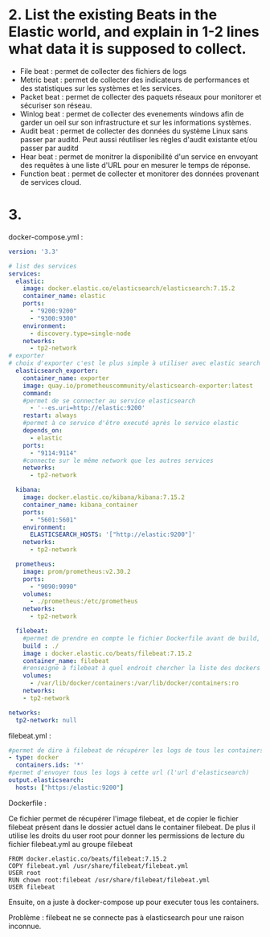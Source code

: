 # 2. List the existing Beats in the Elastic world, and explain in 1-2 lines what data it is supposed to collect.

- File beat : permet de collecter des fichiers de logs
- Metric beat : permet de collecter des indicateurs de performances et des statistiques sur les systèmes et les services. 
- Packet beat : permet de collecter des paquets réseaux pour monitorer et sécuriser son réseau. 
- Winlog beat : permet de collecter des evenements windows afin de garder un oeil sur son infrastructure et sur les informations systèmes. 
- Audit beat : permet de collecter des données du système Linux sans passer par auditd. Peut aussi réutiliser les règles d'audit existante et/ou passer par auditd
- Hear beat : permet de monitrer la disponibilité d'un service en envoyant des requêtes à une liste d'URL pour en mesurer le temps de réponse. 
- Function beat : permet de collecter et monitorer des données provenant de services cloud.

# 3. 


docker-compose.yml : 

``` yml
version: '3.3'

# list des services
services:
  elastic:
    image: docker.elastic.co/elasticsearch/elasticsearch:7.15.2
    container_name: elastic
    ports:
      - "9200:9200"
      - "9300:9300"
    environment:
      - discovery.type=single-node
    networks:
      - tp2-network
# exporter 
# choix d'exporter c'est le plus simple à utiliser avec elastic search
  elasticsearch_exporter:
    container_name: exporter
    image: quay.io/prometheuscommunity/elasticsearch-exporter:latest
    command:
    #permet de se connecter au service elasticsearch
      - '--es.uri=http://elastic:9200'
    restart: always
    #permet à ce service d'être executé après le service elastic
    depends_on:
      - elastic
    ports:
      - "9114:9114"
    #connecte sur le même network que les autres services
    networks:
      - tp2-network

  kibana:
    image: docker.elastic.co/kibana/kibana:7.15.2
    container_name: kibana_container
    ports:
      - "5601:5601"
    environment:
      ELASTICSEARCH_HOSTS: '["http://elastic:9200"]'
    networks:
      - tp2-network

  prometheus:
    image: prom/prometheus:v2.30.2
    ports:
      - "9090:9090"
    volumes:
      - ./prometheus:/etc/prometheus
    networks:
      - tp2-network

  filebeat:
    #permet de prendre en compte le fichier Dockerfile avant de build, qui permet de copier le fichier filebeat.yml dans le container
    build : ./
    image : docker.elastic.co/beats/filebeat:7.15.2
    container_name: filebeat
    #renseigne à filebeat à quel endroit chercher la liste des dockers à récupérer (:ro = readonly)
    volumes:
      - /var/lib/docker/containers:/var/lib/docker/containers:ro
    networks: 
    - tp2-network

networks:
  tp2-network: null
```
filebeat.yml : 

``` yml
#permet de dire à filebeat de récupérer les logs de tous les containers executés par le docker-compose (il cherche dans le dossier renseigné dans volumes de filebeat ci-dessus)
- type: docker
  containers.ids: '*'
#permet d'envoyer tous les logs à cette url (l'url d'elasticsearch)
output.elasticsearch:
  hosts: ["https:/elastic:9200"] 

```

Dockerfile : 

Ce fichier permet de récupérer l'image filebeat, et de copier le fichier filebeat présent dans le dossier actuel dans le container filebeat. De plus il utilise les droits du user root pour donner les permissions de lecture du fichier filebeat.yml au groupe filebeat

``` 
FROM docker.elastic.co/beats/filebeat:7.15.2
COPY filebeat.yml /usr/share/filebeat/filebeat.yml
USER root
RUN chown root:filebeat /usr/share/filebeat/filebeat.yml
USER filebeat
```

Ensuite, on a juste à docker-compose up pour executer tous les containers. 

Problème : filebeat ne se connecte pas à elasticsearch pour une raison inconnue. 